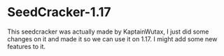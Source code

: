 # SeedCracker-1.17
This seedcracker was actually made by KaptainWutax, I just did some changes on it and made it so we can use it on 1.17. I might add some new features to it.
